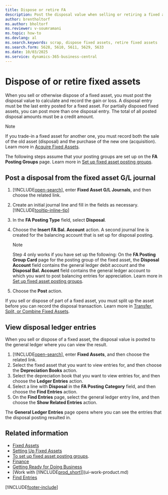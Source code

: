 ```yaml
---
title: Dispose or retire FA
description: Post the disposal value when selling or retiring a fixed asset to calculate and record any gain or loss.
author: brentholtorf
ms.author: bholtorf
ms.reviewer: v-soumramani
ms.topic: how-to
ms.devlang: al
ms.search.keywords: scrap, dispose fixed assets, retire fixed assets
ms.search.form: 5628, 5610, 5611, 5629, 5633
ms.date: 10/03/2025
ms.service: dynamics-365-business-central
---
```


# Dispose of or retire fixed assets

When you sell or otherwise dispose of a fixed asset, you must post the disposal value to calculate and record the gain or loss. A disposal entry must be the last entry posted for a fixed asset. For partially disposed fixed assets, you can post more than one disposal entry. The total of all posted disposal amounts must be a credit amount.  

> [!NOTE]  
> If you trade-in a fixed asset for another one, you must record both the sale of the old asset (disposal) and the purchase of the new one (acquisition). Learn more in [Acquire Fixed Assets](fa-how-acquire.md).  

The following steps assume that your posting groups are set up on the **FA Posting Groups** page. Learn more in [Set up fixed asset posting groups](fa-how-setup-general.md#set-up-fixed-asset-posting-groups).  

## Post a disposal from the fixed asset G/L journal

1. [!INCLUDE[open-search](includes/open-search.md)], enter **Fixed Asset G/L Journals**, and then choose the related link.  
1. Create an initial journal line and fill in the fields as necessary. [!INCLUDE[tooltip-inline-tip](includes/tooltip-inline-tip_md.md)]  
1. In the **FA Posting Type** field, select **Disposal**.  
1. Choose the **Insert FA Bal. Account** action. A second journal line is created for the balancing account that is set up for disposal posting.  

   > [!NOTE]  
   > Step 4 only works if you have set up the following: On the **FA Posting Group Card** page for the posting group of the fixed asset, the **Disposal Account** field contains the general ledger debit account and the **Disposal Bal. Account** field contains the general ledger account to which you want to post balancing entries for appreciation. Learn more in [Set up fixed asset posting groups](fa-how-setup-general.md#set-up-fixed-asset-posting-groups).  
1. Choose the **Post** action.  

If you sell or dispose of part of a fixed asset, you must split up the asset before you can record the disposal transaction. Learn more in [Transfer, Split, or Combine Fixed Assets](fa-how-trans-split-combine.md).  

## View disposal ledger entries

When you sell or dispose of a fixed asset, the disposal value is posted to the general ledger where you can view the result.  

1. [!INCLUDE[open-search](includes/open-search.md)], enter **Fixed Assets**, and then choose the related link.  
1. Select the fixed asset that you want to view entries for, and then choose the **Depreciation Books** action.  
1. Select the depreciation book that you want to view entries for, and then choose the **Ledger Entries** action.  
1. Select a line with **Disposal** in the **FA Posting Category** field, and then choose the **Find Entries** action.  
1. On the **Find Entries** page, select the general ledger entry line, and then choose the **Show Related Entries** action.  

The **General Ledger Entries** page opens where you can see the entries that the disposal posting resulted in.  

## Related information

- [Fixed Assets](fa-manage.md)  
- [Setting Up Fixed Assets](fa-setup.md)  
- [To set up fixed asset posting groups](fa-how-setup-general.md#set-up-fixed-asset-posting-groups).  
- [Finance](finance.md)  
- [Getting Ready for Doing Business](ui-get-ready-business.md)  
- [Work with [!INCLUDE[prod_short](includes/prod_short.md)]](ui-work-product.md)  
- [Find Entries](ui-find-entries.md)  

[!INCLUDE[footer-include](includes/footer-banner.md)]
